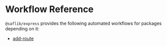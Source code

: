# Workflow Reference

`@saflib/express` provides the following automated workflows for packages depending on it:

- [add-route](./add-route.md)